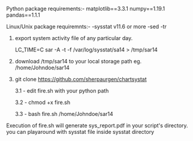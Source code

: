 Python package requirements:-
    matplotlib==3.3.1
    numpy==1.19.1
    pandas==1.1.1

Linux/Unix package requiremnts:-
    -sysstat v11.6 or more
    -sed
    -tr

1) export system activity file of any particular day.

    LC_TIME=C sar -A -t -f /var/log/sysstat/sa14 > /tmp/sar14

2) download  /tmp/sar14 to your local storage path eg. /home/Johndoe/sar14

3) git clone https://github.com/sherpaurgen/chartsystat 

    3.1 - edit fire.sh with your python path 

    3.2 - chmod +x fire.sh
    
    3.3 - bash fire.sh /home/Johndoe/sar14
    
Execution of fire.sh will generate sys_report.pdf in your script's directory.
you can playaround with sysstat file inside sysstat directory

